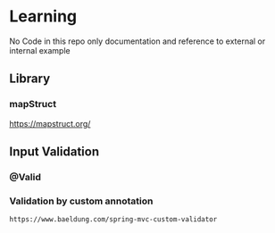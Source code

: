 # Learning
No Code in this repo only documentation and reference to external or internal example
## Library
### mapStruct
  https://mapstruct.org/
## Input Validation
### @Valid
### Validation by custom annotation
    https://www.baeldung.com/spring-mvc-custom-validator
    

